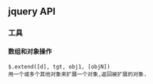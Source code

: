 ## jquery API

### 工具
#### 数组和对象操作
    $.extend([d], tgt, obj1, [objN])
    用一个或多个其他对象来扩展一个对象,返回被扩展的对象.